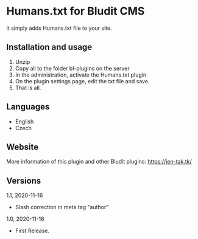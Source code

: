Humans.txt for Bludit CMS
=========================

It simply adds Humans.txt file to your site.


Installation and usage
----------------------

1) Unzip
2) Copy all to the folder bl-plugins on the server
3) In the administration, activate the Humans.txt plugin
4) On the plugin settings page, edit the txt file and save.
5) That is all.


Languages
---------

- English
- Czech


Website
-------

More information of this plugin and other Bludit plugins: https://jen-tak.tk/


Versions
--------
1.1, 2020-11-16
- Slash correction in meta tag "author"

1.0, 2020-11-16
- First Release.

